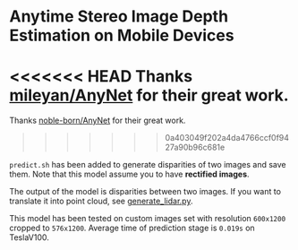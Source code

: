 # Anytime Stereo Image Depth Estimation on Mobile Devices
<<<<<<< HEAD
Thanks [mileyan/AnyNet](https://github.com/mileyan/AnyNet) for their great work.
=======
Thanks [noble-born/AnyNet](https://github.com/noble-born/AnyNet) for their great work.
>>>>>>> 0a403049f202a4da4766ccf0f9427a90b96c681e

`predict.sh` has been added to generate disparities of two images and save them. Note that this model assume you to have **rectified images**.

The output of the model is disparities between two images. If you want to translate it into point cloud, see [generate_lidar.py](https://github.com/mileyan/pseudo_lidar/blob/master/preprocessing/generate_lidar.py).

This model has been tested on custom images set with resolution `600x1200` cropped to `576x1200`. Average time of prediction stage is `0.019s` on TeslaV100.
